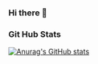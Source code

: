 ### Hi there 👋

### Git Hub Stats
[![Anurag's GitHub stats](https://github-readme-stats.vercel.app/api?username=FrostPowerX&theme=cobalt)](https://github.com/anuraghazra/github-readme-stats)

<!--
**FrostPowerX/FrostPowerX** is a ✨ _special_ ✨ repository because its `README.md` (this file) appears on your GitHub profile.

Here are some ideas to get you started:

- 🔭 I’m currently working on ...
- 🌱 I’m currently learning ...
- 👯 I’m looking to collaborate on ...
- 🤔 I’m looking for help with ...
- 💬 Ask me about ...
- 📫 How to reach me: ...
- 😄 Pronouns: ...
- ⚡ Fun fact: ...
-->
